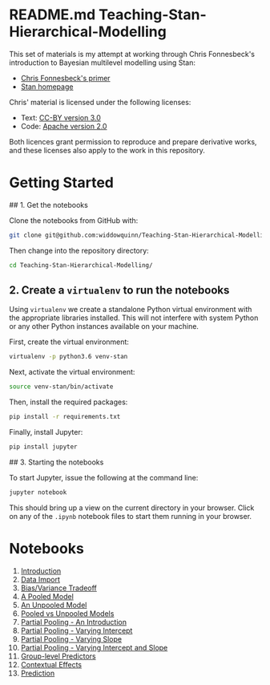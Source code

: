 # README.md Teaching-Stan-Hierarchical-Modelling

This set of materials is my attempt at working through Chris Fonnesbeck's introduction to Bayesian multilevel modelling using Stan:

* [Chris Fonnesbeck's primer](http://mc-stan.org/users/documentation/case-studies/radon.html)
* [Stan homepage](http://mc-stan.org/)

Chris' material is licensed under the following licenses:

* Text: [CC-BY version 3.0](https://creativecommons.org/licenses/by/3.0/)
* Code: [Apache version 2.0](https://www.apache.org/licenses/LICENSE-2.0)

Both licences grant permission to reproduce and prepare derivative works, and these licenses also apply to the work in this repository.

# Getting Started

## 1. Get the notebooks

Clone the notebooks from GitHub with:

```bash
git clone git@github.com:widdowquinn/Teaching-Stan-Hierarchical-Modelling.git
```

Then change into the repository directory:

```bash
cd Teaching-Stan-Hierarchical-Modelling/
```

## 2. Create a `virtualenv` to run the notebooks

Using `virtualenv` we create a standalone Python virtual environment with the appropriate libraries installed. This will not interfere with system Python or any other Python instances available on your machine.

First, create the virtual environment:

```bash
virtualenv -p python3.6 venv-stan
```

Next, activate the virtual environment:

```bash
source venv-stan/bin/activate
```

Then, install the required packages:

```bash
pip install -r requirements.txt
```

Finally, install Jupyter:

```bash
pip install jupyter
```

## 3. Starting the notebooks

To start Jupyter, issue the following at the command line:

```bash
jupyter notebook
```

This should bring up a view on the current directory in your browser. Click on any of the `.ipynb` notebook files to start them running in your browser.


# Notebooks

1. [Introduction](01-Introduction.html)
2. [Data Import](02-Data_Import.html)
3. [Bias/Variance Tradeoff](03-bias_variance_tradeoff.html)
4. [A Pooled Model](04-pooled_model.html)
5. [An Unpooled Model](05-unpooled_model.html)
6. [Pooled vs Unpooled Models](06-pooled_vs_unpooled.html)
7. [Partial Pooling - An Introduction](07-partial_pooling_intro.html)
8. [Partial Pooling - Varying Intercept](08-partial_pooling_varying_intercept.html)
9. [Partial Pooling - Varying Slope](09-partial_pooling_varying_slope.html)
10. [Partial Pooling - Varying Intercept and Slope](10-partial_pooling_varying_slope_and_intercept.html)
11. [Group-level Predictors](11-group_level_predictors.html)
12. [Contextual Effects](12-contextual_effects.html)
13. [Prediction](13-prediction.html)